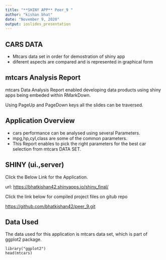 ```yaml
---
title: "**SHINY APP** Peer_9 "
author: "kishan bhat"
date: "November 9, 2020"
output: ioslides_presentation
---
```

## CARS DATA
- Mtcars data set in order for demostration of shiny app
- diferent aspects are compared and is represented in graphical form

## mtcars Analysis Report

mtcars Data Analysis Report enabled developing data products using shiny apps being embeded within RMarkDown.

Using PageUp and PageDown keys all the slides can be traversed.

## Application Overview

- cars performance can be analysed using several Parameters.
- mpg,hp,cyl,class are some of the common parameters.
- This Report enables to pick the right parameters for the best car selection from mtcars DATA SET.


## SHINY (ui.,server)
Click the Below Link for the Application.

url: https://bhatkishan42.shinyapps.io/shiny_final/

Click the link below for compiled project files on gitub repo

https://github.com/bhatkishan42/peer_9.git



## Data Used
The data used for this application is mtcars data set, which is part of ggplot2 package. 

```{r, }
library("ggplot2")
head(mtcars)

```




